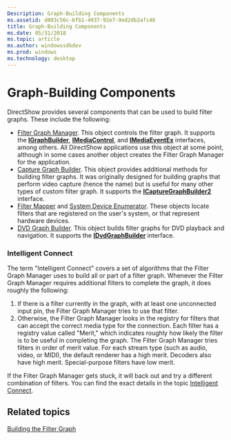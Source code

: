 ```yaml
---
Description: Graph-Building Components
ms.assetid: d803c56c-6fb1-4937-92e7-9ed2db2afc46
title: Graph-Building Components
ms.date: 05/31/2018
ms.topic: article
ms.author: windowssdkdev
ms.prod: windows
ms.technology: desktop
---
```


# Graph-Building Components

DirectShow provides several components that can be used to build filter graphs. These include the following:

-   [Filter Graph Manager](filter-graph-manager.md). This object controls the filter graph. It supports the [**IGraphBuilder**](/windows/win32/Strmif/nn-strmif-igraphbuilder?branch=master), [**IMediaControl**](/windows/win32/Control/nn-control-imediacontrol?branch=master), and [**IMediaEventEx**](/windows/win32/Control/nn-control-imediaeventex?branch=master) interfaces, among others. All DirectShow applications use this object at some point, although in some cases another object creates the Filter Graph Manager for the application.
-   [Capture Graph Builder](capture-graph-builder.md). This object provides additional methods for building filter graphs. It was originally designed for building graphs that perform video capture (hence the name) but is useful for many other types of custom filter graph. It supports the [**ICaptureGraphBuilder2**](/windows/win32/Strmif/nn-strmif-icapturegraphbuilder2?branch=master) interface.
-   [Filter Mapper](filter-mapper.md) and [System Device Enumerator](system-device-enumerator.md). These objects locate filters that are registered on the user's system, or that represent hardware devices.
-   [DVD Graph Builder](dvd-graph-builder.md). This object builds filter graphs for DVD playback and navigation. It supports the [**IDvdGraphBuilder**](/windows/win32/Strmif/nn-strmif-idvdgraphbuilder?branch=master) interface.

### Intelligent Connect

The term "Intelligent Connect" covers a set of algorithms that the Filter Graph Manager uses to build all or part of a filter graph. Whenever the Filter Graph Manager requires additional filters to complete the graph, it does roughly the following:

1.  If there is a filter currently in the graph, with at least one unconnected input pin, the Filter Graph Manager tries to use that filter.
2.  Otherwise, the Filter Graph Manager looks in the registry for filters that can accept the correct media type for the connection. Each filter has a registry value called "Merit," which indicates roughly how likely the filter is to be useful in completing the graph. The Filter Graph Manager tries filters in order of merit value. For each stream type (such as audio, video, or MIDI), the default renderer has a high merit. Decoders also have high merit. Special-purpose filters have low merit.

If the Filter Graph Manager gets stuck, it will back out and try a different combination of filters. You can find the exact details in the topic [Intelligent Connect](intelligent-connect.md).

## Related topics

<dl> <dt>

[Building the Filter Graph](building-the-filter-graph.md)
</dt> </dl>

 

 




